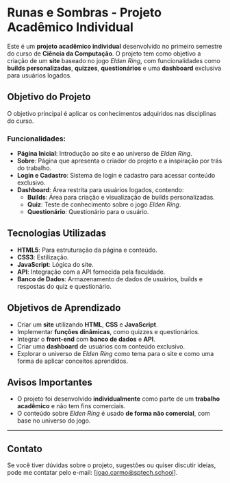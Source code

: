 # **Runas e Sombras - Projeto Acadêmico Individual**

Este é um **projeto acadêmico individual** desenvolvido no primeiro semestre do curso de **Ciência da Computação**. O projeto tem como objetivo a criação de um **site** baseado no jogo *Elden Ring*, com funcionalidades como **builds personalizadas**, **quizzes**, **questionários** e uma **dashboard** exclusiva para usuários logados.

## **Objetivo do Projeto**

O objetivo principal é aplicar os conhecimentos adquiridos nas disciplinas do curso.

### Funcionalidades:
- **Página Inicial**: Introdução ao site e ao universo de *Elden Ring*.
- **Sobre**: Página que apresenta o criador do projeto e a inspiração por trás do trabalho.
- **Login e Cadastro**: Sistema de login e cadastro para acessar conteúdo exclusivo.
- **Dashboard**: Área restrita para usuários logados, contendo:
  - **Builds**: Área para criação e visualização de builds personalizadas.
  - **Quiz**: Teste de conhecimento sobre o jogo *Elden Ring*.
  - **Questionário**: Questionário para o usuário.

## **Tecnologias Utilizadas**

- **HTML5**: Para estruturação da página e conteúdo.
- **CSS3**: Estilização.
- **JavaScript**: Lógica do site.
- **API**: Integração com a API fornecida pela faculdade.
- **Banco de Dados**: Armazenamento de dados de usuários, builds e respostas do quiz e questionário.

## **Objetivos de Aprendizado**

- Criar um **site** utilizando **HTML**, **CSS** e **JavaScript**.
- Implementar **funções dinâmicas**, como quizzes e questionários.
- Integrar o **front-end** com **banco de dados** e **API**.
- Criar uma **dashboard** de usuários com conteúdo exclusivo.
- Explorar o universo de *Elden Ring* como tema para o site e como uma forma de aplicar conceitos aprendidos.

## **Avisos Importantes**

- O projeto foi desenvolvido **individualmente** como parte de um **trabalho acadêmico** e não tem fins comerciais.
- O conteúdo sobre *Elden Ring* é usado **de forma não comercial**, com base no universo do jogo.

---

## **Contato**

Se você tiver dúvidas sobre o projeto, sugestões ou quiser discutir ideias, pode me contatar pelo e-mail: [joao.carmo@sptech.school].
